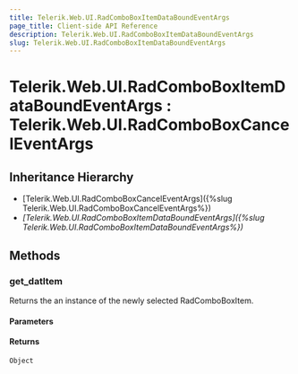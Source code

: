 ```yaml
---
title: Telerik.Web.UI.RadComboBoxItemDataBoundEventArgs
page_title: Client-side API Reference
description: Telerik.Web.UI.RadComboBoxItemDataBoundEventArgs
slug: Telerik.Web.UI.RadComboBoxItemDataBoundEventArgs
---
```


# Telerik.Web.UI.RadComboBoxItemDataBoundEventArgs : Telerik.Web.UI.RadComboBoxCancelEventArgs 

## Inheritance Hierarchy

* [Telerik.Web.UI.RadComboBoxCancelEventArgs]({%slug Telerik.Web.UI.RadComboBoxCancelEventArgs%})
* *[Telerik.Web.UI.RadComboBoxItemDataBoundEventArgs]({%slug Telerik.Web.UI.RadComboBoxItemDataBoundEventArgs%})*


## Methods

###  get_datItem

Returns the an instance of the newly selected RadComboBoxItem.

#### Parameters

#### Returns

`Object`


